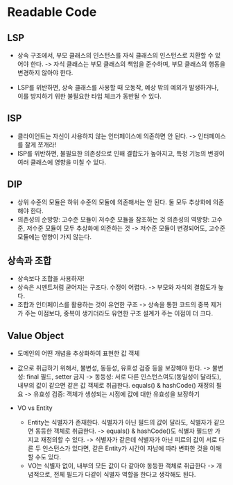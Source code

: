# Readable Code

## LSP

- 상속 구조에서, 부모 클래스의 인스턴스를 자식 클래스의 인스턴스로 치환할 수 있어야 한다.
-> 자식 클래스는 부모 클래스의 책임을 준수하며, 부모 클래스의 행동을 변경하지 않아야 한다.

- LSP를 위반하면, 상속 클래스를 사용할 때 오동작, 예상 밖의 예외가 발생하거나, 이를 방지하기 위한 불필요한 타입 체크가 동반될 수 있다.

## ISP

- 클라이언트는 자신이 사용하지 않는 인터페이스에 의존하면 안 된다. 
-> 인터페이스를 잘게 쪼개라!
- ISP를 위반하면, 불필요한 의존성으로 인해 결합도가 높아지고, 특정 기능의 변경이 여러 클래스에 영향을 미칠 수 있다.

## DIP

- 상위 수준의 모듈은 하위 수준의 모듈에 의존해서는 안 된다.
  둘 모두 추상화에 의존해야 한다.
- 의존성의 순방향: 고수준 모듈이 저수준 모듈을 참조하는 것
  의존성의 역방향: 고수준, 저수준 모듈이 모두 추상화에 의존하는 것
  -> 저수준 모듈이 변경되어도, 고수준 모듈에는 영향이 가지 않는다.

## 상속과 조합

- 상속보다 조합을 사용하자!
- 상속은 시멘트처럼 굳어지는 구조다. 수정이 어렵다.
-> 부모와 자식의 결합도가 높다.
- 조합과 인터페이스를 활용하는 것이 유연한 구조
-> 상속을 통한 코드의 중복 제거가 주는 이점보다, 중복이 생기더라도 유연한 구조 설계가 주는 이점이 더 크다.

## Value Object

- 도메인의 어떤 개념을 추상화하여 표현한 값 객체
- 값으로 취급하기 위해서, 불변성, 동등성, 유효성 검증 등을 보장해야 한다.
-> 불변성: final 필드, setter 금지
-> 동등성: 서로 다른 인스턴스여도(동일성이 달라도), 내부의 값이 같으면 같은 값 객체로 취급한다.
          equals() & hashCode() 재정의 필요
-> 유효성 검증: 객체가 생성되는 시점에 값에 대한 유효성을 보장하기

- VO vs Entity
  - Entity는 식별자가 존재한다. 식별자가 아닌 필드의 값이 달라도, 식별자가 같으면 동등한 객체로 취급한다.
  -> equals() & hashCode()도 식별자 필드만 가지고 재정의할 수 있다.
  -> 식별자가 같은데 식별자가 아닌 피르의 값이 서로 다른 두 인스턴스가 있다면, 같은 Entity가 시간이 자남에 따라 변화한 것을 이해할 수도 있다.
  - VO는 식별자 없이, 내부의 모든 값이 다 같아야 동등한 객체로 취급한다
  -> 개념적으로, 전체 필드가 다같이 식별자 역할을 한다고 생각해도 된다.